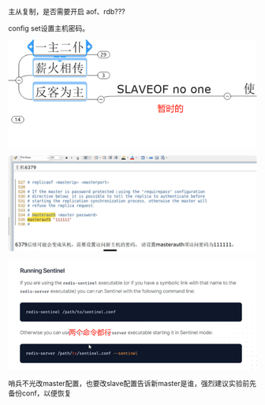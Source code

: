主从复制，是否需要开启 aof、rdb???

config set设置主机密码。

![image-20250228140255937](./assets/image-20250228140255937.png)

![image-20250228142237971](./assets/image-20250228142237971.png)

![image-20250228142507599](./assets/image-20250228142507599.png)

哨兵不光改master配置，也要改slave配置告诉新master是谁，强烈建议实验前先备份conf，以便恢复

